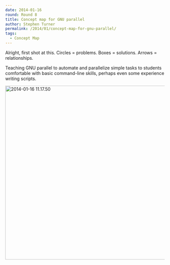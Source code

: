 ```yaml
---
date: 2014-01-16
round: Round 8
title: Concept map for GNU parallel
author: Stephen Turner
permalink: /2014/01/concept-map-for-gnu-parallel/
tags:
  - Concept Map
---
```

Alright, first shot at this. Circles = problems. Boxes = solutions. Arrows = relationships.

Teaching GNU parallel to automate and parallelize simple tasks to students comfortable with basic command-line skills, perhaps even some experience writing scripts.

[<img class="alignnone size-large wp-image-5479" alt="2014-01-16 11.17.50" src="/training-course/uploads/2014/01/2014-01-16-11.17.50-1024x796.jpg" width="707" height="549" />][1]

 [1]: /training-course/uploads/2014/01/2014-01-16-11.17.50.jpg
